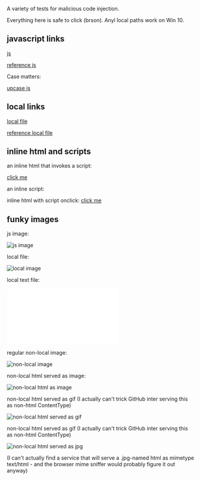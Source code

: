 A variety of tests for malicious code injection.

Everything here is safe to click (brson). Anyl local paths work on Win 10.

## javascript links

[js](javascript:alert\(1\))

[reference js]

[reference js]: javascript:alert\(1\)

Case matters:

[upcase js](JAVASCRIPT:alert\(1\))


## local links

[local file](file://C:/Windows/System32/license.rtf)

[reference local file]

[reference local file]: file://C:/Windows/System32/license.rtf

## inline html and scripts

an inline html that invokes a script:

<script type="text/javascript">
function clickme() {
    alert(1);
}
</script>

<a href="#" onclick="clickme()">
click me
</a>

an inline script:

<script type="text/javascript">
document.write("<strong>if you are seeing this it was injected via javascript</strong>");
</script>

inline html with script onclick:
<a href="#" onclick="javascript:alert(1)">click me</a>

## funky images

js image:

![js image](javascript:alert\(1\))

local file:

![local image](file:///C:/Windows/System32/SecurityAndMaintenance.png)

local text file:

![local text file](file:///C:/Windows/System32/WindowsCodecsRaw.txt)

regular non-local image:

![non-local image](https://i.imgur.com/bHO6PSi.gif)

non-local html served as image:

![non-local html as image](https://gist.githubusercontent.com/brson/45a122f6414877b346932906f70f2901/raw/463f5cc968e8aee67146bc715febc2a93f029a43/foo.hml)

non-local html served as gif (I actually can't trick GitHub inter serving this as non-html ContentType)

![non-local html served as gif](https://gist.githubusercontent.com/brson/45a122f6414877b346932906f70f2901/raw/463f5cc968e8aee67146bc715febc2a93f029a43/foo.gif)

non-local html served as gif (I actually can't trick GitHub inter serving this as non-html ContentType)

![non-local html served as jpg](https://raw.githubusercontent.com/brson/jsdoctest/master/not-a-real-image.jpg)

(I can't actually find a service that will serve a .jpg-named html as mimetype text/html - and the browser mime sniffer would probably figure it out anyway)
